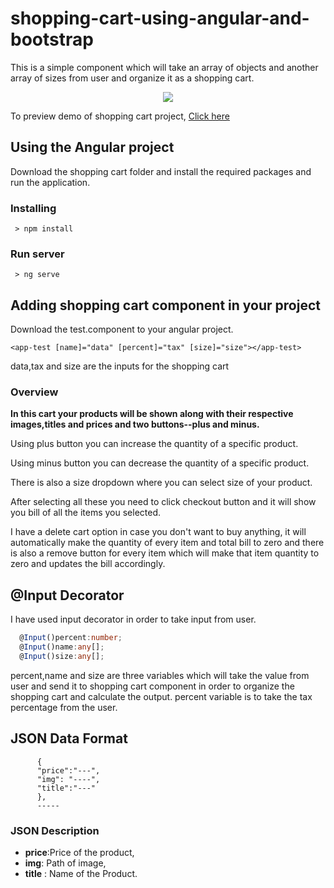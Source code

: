 # shopping-cart-using-angular-and-bootstrap
This is a simple component which will take an array of objects and another array of sizes from user and organize it as a shopping cart.

<p align="center"><img src="https://github.com/srinuvas081/shoppingcart-angular/blob/master/images/cart.png"></p>

To preview demo of shopping cart project, [Click here](https://stackblitz.com/edit/angular-shoppingcart?embed=1&file=app/app.component.ts&hideExplorer=1&hideNavigation=1&view=preview)

## Using the Angular project
  Download the shopping cart folder and install the required packages and run the application.
### Installing

```
 > npm install
 ```
 
### Run server

```
 > ng serve
 ```
 
## Adding shopping cart component in your project
 Download the test.component to your angular project.
 
 ```
 <app-test [name]="data" [percent]="tax" [size]="size"></app-test>
 ```
 
 data,tax and size are the inputs for the shopping cart
 

### Overview
**In this cart your products will be shown along with their respective images,titles and prices and two buttons--plus and minus.**

Using plus button you can increase the quantity of a specific product.

Using minus button you can decrease the quantity of a specific product.

There is also a size dropdown where you can select size of your product.

After selecting all these you need to click checkout button and it will show you bill of all the items you selected.

I have a delete cart option in case you don't want to buy anything, it will automatically make the quantity of every item and total bill to zero and there is also a remove button for every item which will make that item quantity to zero and updates the bill accordingly.



## @Input Decorator
I have used input decorator in order to take input from user.

```typescript
  @Input()percent:number;
  @Input()name:any[];
  @Input()size:any[];
  ```
  
  percent,name and size are three variables which will take the value from user and send it to shopping cart component in order to organize the 
  shopping cart and calculate the output. percent variable is to take the tax percentage from the user.
 
## JSON Data Format

```
      {   
      "price":"---",
      "img": "----",
      "title":"---"  
      },
      -----
```

  ### JSON Description
    
  - **price**:Price of the product,
  - **img**: Path of image,
  - **title** : Name of the Product.


